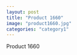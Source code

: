 ```yaml
---
layout: post
title: "Product 1660"
image: "product1660.jpg"
categories: "category1"
---
```

Product 1660
